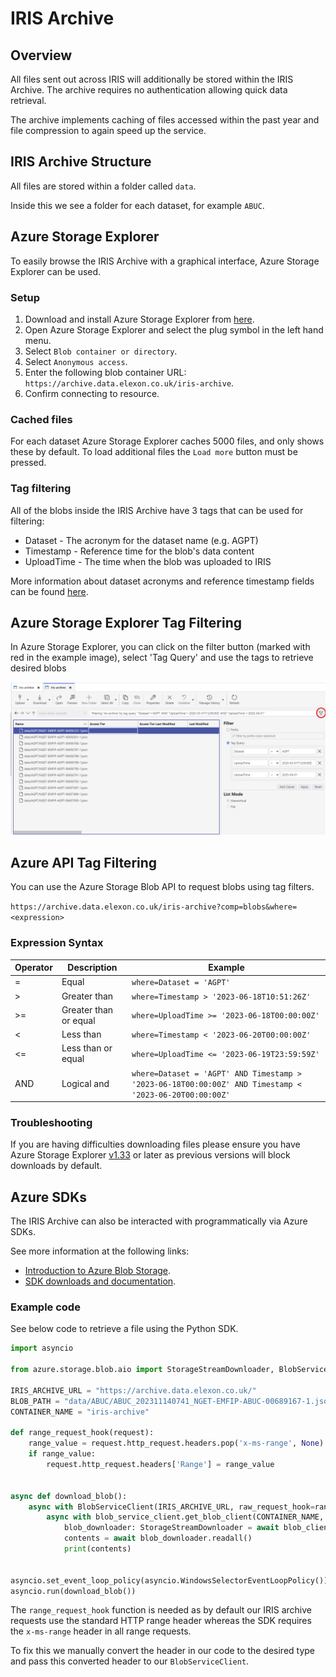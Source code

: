 # IRIS Archive

## Overview
All files sent out across IRIS will additionally be stored within the IRIS Archive. The archive requires no authentication allowing quick data retrieval.

The archive implements caching of files accessed within the past year and file compression to again speed up the service.

## IRIS Archive Structure 

All files are stored within a folder called `data`.

Inside this we see a folder for each dataset, for example `ABUC`.

## Azure Storage Explorer

To easily browse the IRIS Archive with a graphical interface, Azure Storage Explorer can be used.

### Setup

1. Download and install Azure Storage Explorer from [here](https://azure.microsoft.com/en-gb/features/storage-explorer/).
2. Open Azure Storage Explorer and select the plug symbol in the left hand menu.
3. Select `Blob container or directory`.
4. Select `Anonymous access`.
5. Enter the following blob container URL: `https://archive.data.elexon.co.uk/iris-archive`.
6. Confirm connecting to resource.

### Cached files

For each dataset Azure Storage Explorer caches 5000 files, and only shows these by default. To load additional files the `Load more` button must be pressed.


### Tag filtering

All of the blobs inside the IRIS Archive have 3 tags that can be used for filtering:
 - Dataset - The acronym for the dataset name (e.g. AGPT)
 - Timestamp - Reference time for the blob's data content
 - UploadTime - The time when the blob was uploaded to IRIS

More information about dataset acronyms and reference timestamp fields can be found [here](dataset_fields_for_iris_timestamp.md).

## Azure Storage Explorer Tag Filtering

In Azure Storage Explorer, you can click on the filter button (marked with red in the example image), select 'Tag Query' and use the tags to retrieve desired blobs

![Tag filtering example](attachments/iris_archive-tag_filtering.png)

## Azure API Tag Filtering

You can use the Azure Storage Blob API to request blobs using tag filters.

`https://archive.data.elexon.co.uk/iris-archive?comp=blobs&where=<expression>`

### Expression Syntax

| Operator | Description | Example |
|----------|-------------|---------|
| = | Equal | `where=Dataset = 'AGPT'` |
| > | Greater than | `where=Timestamp > '2023-06-18T10:51:26Z'` |
| >= | Greater than or equal | `where=UploadTime >= '2023-06-18T00:00:00Z'` |
| < | Less than | `where=Timestamp < '2023-06-20T00:00:00Z'` |
| <= | Less than or equal | `where=UploadTime <= '2023-06-19T23:59:59Z'` |
| AND | Logical and | `where=Dataset = 'AGPT' AND Timestamp > '2023-06-18T00:00:00Z' AND Timestamp < '2023-06-20T00:00:00Z'` |

### Troubleshooting

If you are having difficulties downloading files please ensure you have Azure Storage Explorer [v1.33](https://github.com/microsoft/AzureStorageExplorer/releases/tag/v1.33.0) or later as previous versions will block downloads by default.

## Azure SDKs

The IRIS Archive can also be interacted with programmatically via Azure SDKs. 

See more information at the following links:
- [Introduction to Azure Blob Storage](https://learn.microsoft.com/en-us/azure/storage/blobs/storage-blobs-introduction).
- [SDK downloads and documentation](https://azure.microsoft.com/en-gb/downloads/).


### Example code

See below code to retrieve a file using the Python SDK.

```python
import asyncio

from azure.storage.blob.aio import StorageStreamDownloader, BlobServiceClient

IRIS_ARCHIVE_URL = "https://archive.data.elexon.co.uk/"
BLOB_PATH = "data/ABUC/ABUC_202311140741_NGET-EMFIP-ABUC-00689167-1.json"
CONTAINER_NAME = "iris-archive"

def range_request_hook(request):
    range_value = request.http_request.headers.pop('x-ms-range', None)
    if range_value:
        request.http_request.headers['Range'] = range_value


async def download_blob():
    async with BlobServiceClient(IRIS_ARCHIVE_URL, raw_request_hook=range_request_hook) as blob_service_client:
        async with blob_service_client.get_blob_client(CONTAINER_NAME, BLOB_PATH) as blob_client:
            blob_downloader: StorageStreamDownloader = await blob_client.download_blob(encoding="UTF-8")
            contents = await blob_downloader.readall()
            print(contents)


asyncio.set_event_loop_policy(asyncio.WindowsSelectorEventLoopPolicy())
asyncio.run(download_blob())
```

The `range_request_hook` function is needed as by default our IRIS archive requests use the standard HTTP range header whereas the SDK requires the `x-ms-range` header in all range requests.

To fix this we manually convert the header in our code to the desired type and pass this converted header to our `BlobServiceClient`.
